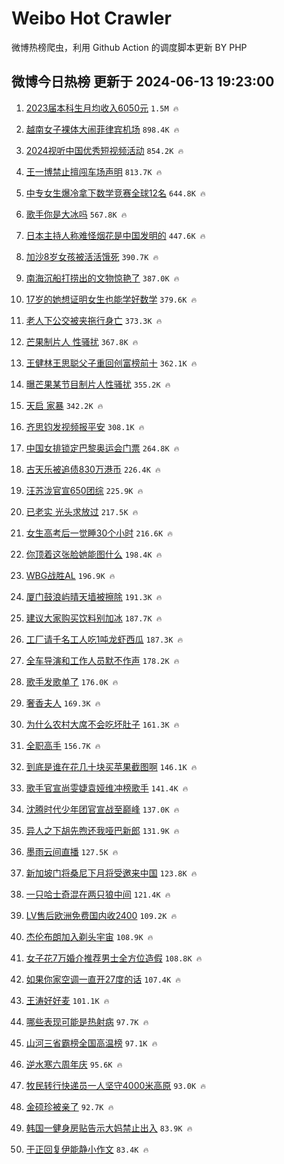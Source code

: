 # Weibo Hot Crawler 



微博热榜爬虫，利用 Github Action 的调度脚本更新 BY PHP 


## 微博今日热榜 更新于 2024-06-13 19:23:00 
1. [2023届本科生月均收入6050元](https://s.weibo.com/weibo?q=%232023%E5%B1%8A%E6%9C%AC%E7%A7%91%E7%94%9F%E6%9C%88%E5%9D%87%E6%94%B6%E5%85%A56050%E5%85%83%23&t=31&band_rank=1&Refer=top) `1.5M 🔥` 

1. [越南女子裸体大闹菲律宾机场](https://s.weibo.com/weibo?q=%23%E8%B6%8A%E5%8D%97%E5%A5%B3%E5%AD%90%E8%A3%B8%E4%BD%93%E5%A4%A7%E9%97%B9%E8%8F%B2%E5%BE%8B%E5%AE%BE%E6%9C%BA%E5%9C%BA%23&t=31&band_rank=2&Refer=top) `898.4K 🔥` 

1. [2024视听中国优秀短视频活动](https://s.weibo.com/weibo?q=%232024%E8%A7%86%E5%90%AC%E4%B8%AD%E5%9B%BD%E4%BC%98%E7%A7%80%E7%9F%AD%E8%A7%86%E9%A2%91%E6%B4%BB%E5%8A%A8%23&t=31&band_rank=3&Refer=top) `854.2K 🔥` 

1. [王一博禁止擅闯车场声明](https://s.weibo.com/weibo?q=%23%E7%8E%8B%E4%B8%80%E5%8D%9A%E7%A6%81%E6%AD%A2%E6%93%85%E9%97%AF%E8%BD%A6%E5%9C%BA%E5%A3%B0%E6%98%8E%23&t=31&band_rank=4&Refer=top) `813.7K 🔥` 

1. [中专女生爆冷拿下数学竞赛全球12名](https://s.weibo.com/weibo?q=%23%E4%B8%AD%E4%B8%93%E5%A5%B3%E7%94%9F%E7%88%86%E5%86%B7%E6%8B%BF%E4%B8%8B%E6%95%B0%E5%AD%A6%E7%AB%9E%E8%B5%9B%E5%85%A8%E7%90%8312%E5%90%8D%23&t=31&band_rank=5&Refer=top) `644.8K 🔥` 

1. [歌手你是大冰吗](https://s.weibo.com/weibo?q=%E6%AD%8C%E6%89%8B%E4%BD%A0%E6%98%AF%E5%A4%A7%E5%86%B0%E5%90%97&t=31&band_rank=6&Refer=top) `567.8K 🔥` 

1. [日本主持人称难怪烟花是中国发明的](https://s.weibo.com/weibo?q=%23%E6%97%A5%E6%9C%AC%E4%B8%BB%E6%8C%81%E4%BA%BA%E7%A7%B0%E9%9A%BE%E6%80%AA%E7%83%9F%E8%8A%B1%E6%98%AF%E4%B8%AD%E5%9B%BD%E5%8F%91%E6%98%8E%E7%9A%84%23&t=31&band_rank=7&Refer=top) `447.6K 🔥` 

1. [加沙8岁女孩被活活饿死](https://s.weibo.com/weibo?q=%23%E5%8A%A0%E6%B2%998%E5%B2%81%E5%A5%B3%E5%AD%A9%E8%A2%AB%E6%B4%BB%E6%B4%BB%E9%A5%BF%E6%AD%BB%23&t=31&band_rank=8&Refer=top) `390.7K 🔥` 

1. [南海沉船打捞出的文物惊艳了](https://s.weibo.com/weibo?q=%23%E5%8D%97%E6%B5%B7%E6%B2%89%E8%88%B9%E6%89%93%E6%8D%9E%E5%87%BA%E7%9A%84%E6%96%87%E7%89%A9%E6%83%8A%E8%89%B3%E4%BA%86%23&t=31&band_rank=9&Refer=top) `387.0K 🔥` 

1. [17岁的她想证明女生也能学好数学](https://s.weibo.com/weibo?q=%2317%E5%B2%81%E7%9A%84%E5%A5%B9%E6%83%B3%E8%AF%81%E6%98%8E%E5%A5%B3%E7%94%9F%E4%B9%9F%E8%83%BD%E5%AD%A6%E5%A5%BD%E6%95%B0%E5%AD%A6%23&t=31&band_rank=10&Refer=top) `379.6K 🔥` 

1. [老人下公交被夹拖行身亡](https://s.weibo.com/weibo?q=%23%E8%80%81%E4%BA%BA%E4%B8%8B%E5%85%AC%E4%BA%A4%E8%A2%AB%E5%A4%B9%E6%8B%96%E8%A1%8C%E8%BA%AB%E4%BA%A1%23&t=31&band_rank=11&Refer=top) `373.3K 🔥` 

1. [芒果制片人 性骚扰](https://s.weibo.com/weibo?q=%E8%8A%92%E6%9E%9C%E5%88%B6%E7%89%87%E4%BA%BA%20%E6%80%A7%E9%AA%9A%E6%89%B0&t=31&band_rank=12&Refer=top) `367.8K 🔥` 

1. [王健林王思聪父子重回创富榜前十](https://s.weibo.com/weibo?q=%23%E7%8E%8B%E5%81%A5%E6%9E%97%E7%8E%8B%E6%80%9D%E8%81%AA%E7%88%B6%E5%AD%90%E9%87%8D%E5%9B%9E%E5%88%9B%E5%AF%8C%E6%A6%9C%E5%89%8D%E5%8D%81%23&t=31&band_rank=13&Refer=top) `362.1K 🔥` 

1. [曝芒果某节目制片人性骚扰](https://s.weibo.com/weibo?q=%23%E6%9B%9D%E8%8A%92%E6%9E%9C%E6%9F%90%E8%8A%82%E7%9B%AE%E5%88%B6%E7%89%87%E4%BA%BA%E6%80%A7%E9%AA%9A%E6%89%B0%23&t=31&band_rank=14&Refer=top) `355.2K 🔥` 

1. [天启 家暴](https://s.weibo.com/weibo?q=%E5%A4%A9%E5%90%AF%20%E5%AE%B6%E6%9A%B4&t=31&band_rank=15&Refer=top) `342.2K 🔥` 

1. [齐思钧发视频报平安](https://s.weibo.com/weibo?q=%23%E9%BD%90%E6%80%9D%E9%92%A7%E5%8F%91%E8%A7%86%E9%A2%91%E6%8A%A5%E5%B9%B3%E5%AE%89%23&t=31&band_rank=16&Refer=top) `308.1K 🔥` 

1. [中国女排锁定巴黎奥运会门票](https://s.weibo.com/weibo?q=%23%E4%B8%AD%E5%9B%BD%E5%A5%B3%E6%8E%92%E9%94%81%E5%AE%9A%E5%B7%B4%E9%BB%8E%E5%A5%A5%E8%BF%90%E4%BC%9A%E9%97%A8%E7%A5%A8%23&t=31&band_rank=17&Refer=top) `264.8K 🔥` 

1. [古天乐被追债830万港币](https://s.weibo.com/weibo?q=%23%E5%8F%A4%E5%A4%A9%E4%B9%90%E8%A2%AB%E8%BF%BD%E5%80%BA830%E4%B8%87%E6%B8%AF%E5%B8%81%23&t=31&band_rank=18&Refer=top) `226.4K 🔥` 

1. [汪苏泷官宣650团综](https://s.weibo.com/weibo?q=%23%E6%B1%AA%E8%8B%8F%E6%B3%B7%E5%AE%98%E5%AE%A3650%E5%9B%A2%E7%BB%BC%23&t=31&band_rank=19&Refer=top) `225.9K 🔥` 

1. [已老实 光头求放过](https://s.weibo.com/weibo?q=%E5%B7%B2%E8%80%81%E5%AE%9E%20%E5%85%89%E5%A4%B4%E6%B1%82%E6%94%BE%E8%BF%87&t=31&band_rank=20&Refer=top) `217.5K 🔥` 

1. [女生高考后一觉睡30个小时](https://s.weibo.com/weibo?q=%23%E5%A5%B3%E7%94%9F%E9%AB%98%E8%80%83%E5%90%8E%E4%B8%80%E8%A7%89%E7%9D%A130%E4%B8%AA%E5%B0%8F%E6%97%B6%23&t=31&band_rank=21&Refer=top) `216.6K 🔥` 

1. [你顶着这张脸她能图什么](https://s.weibo.com/weibo?q=%E4%BD%A0%E9%A1%B6%E7%9D%80%E8%BF%99%E5%BC%A0%E8%84%B8%E5%A5%B9%E8%83%BD%E5%9B%BE%E4%BB%80%E4%B9%88&t=31&band_rank=22&Refer=top) `198.4K 🔥` 

1. [WBG战胜AL](https://s.weibo.com/weibo?q=%23WBG%E6%88%98%E8%83%9CAL%23&t=31&band_rank=23&Refer=top) `196.9K 🔥` 

1. [厦门鼓浪屿晴天墙被擦除](https://s.weibo.com/weibo?q=%23%E5%8E%A6%E9%97%A8%E9%BC%93%E6%B5%AA%E5%B1%BF%E6%99%B4%E5%A4%A9%E5%A2%99%E8%A2%AB%E6%93%A6%E9%99%A4%23&t=31&band_rank=24&Refer=top) `191.3K 🔥` 

1. [建议大家购买饮料别加冰](https://s.weibo.com/weibo?q=%23%E5%BB%BA%E8%AE%AE%E5%A4%A7%E5%AE%B6%E8%B4%AD%E4%B9%B0%E9%A5%AE%E6%96%99%E5%88%AB%E5%8A%A0%E5%86%B0%23&t=31&band_rank=25&Refer=top) `187.7K 🔥` 

1. [工厂请千名工人吃1吨龙虾西瓜](https://s.weibo.com/weibo?q=%23%E5%B7%A5%E5%8E%82%E8%AF%B7%E5%8D%83%E5%90%8D%E5%B7%A5%E4%BA%BA%E5%90%831%E5%90%A8%E9%BE%99%E8%99%BE%E8%A5%BF%E7%93%9C%23&t=31&band_rank=26&Refer=top) `187.3K 🔥` 

1. [全车导演和工作人员默不作声](https://s.weibo.com/weibo?q=%E5%85%A8%E8%BD%A6%E5%AF%BC%E6%BC%94%E5%92%8C%E5%B7%A5%E4%BD%9C%E4%BA%BA%E5%91%98%E9%BB%98%E4%B8%8D%E4%BD%9C%E5%A3%B0&t=31&band_rank=27&Refer=top) `178.2K 🔥` 

1. [歌手发歌单了](https://s.weibo.com/weibo?q=%23%E6%AD%8C%E6%89%8B%E5%8F%91%E6%AD%8C%E5%8D%95%E4%BA%86%23&t=31&band_rank=28&Refer=top) `176.0K 🔥` 

1. [奢香夫人](https://s.weibo.com/weibo?q=%E5%A5%A2%E9%A6%99%E5%A4%AB%E4%BA%BA&t=31&band_rank=29&Refer=top) `169.3K 🔥` 

1. [为什么农村大席不会吃坏肚子](https://s.weibo.com/weibo?q=%23%E4%B8%BA%E4%BB%80%E4%B9%88%E5%86%9C%E6%9D%91%E5%A4%A7%E5%B8%AD%E4%B8%8D%E4%BC%9A%E5%90%83%E5%9D%8F%E8%82%9A%E5%AD%90%23&t=31&band_rank=30&Refer=top) `161.3K 🔥` 

1. [全职高手](https://s.weibo.com/weibo?q=%E5%85%A8%E8%81%8C%E9%AB%98%E6%89%8B&t=31&band_rank=31&Refer=top) `156.7K 🔥` 

1. [到底是谁在花几十块买苹果截图啊](https://s.weibo.com/weibo?q=%23%E5%88%B0%E5%BA%95%E6%98%AF%E8%B0%81%E5%9C%A8%E8%8A%B1%E5%87%A0%E5%8D%81%E5%9D%97%E4%B9%B0%E8%8B%B9%E6%9E%9C%E6%88%AA%E5%9B%BE%E5%95%8A%23&t=31&band_rank=32&Refer=top) `146.1K 🔥` 

1. [歌手官宣尚雯婕袁娅维冲榜歌手](https://s.weibo.com/weibo?q=%E6%AD%8C%E6%89%8B%E5%AE%98%E5%AE%A3%E5%B0%9A%E9%9B%AF%E5%A9%95%E8%A2%81%E5%A8%85%E7%BB%B4%E5%86%B2%E6%A6%9C%E6%AD%8C%E6%89%8B&t=31&band_rank=33&Refer=top) `141.4K 🔥` 

1. [沈腾时代少年团官宣战至巅峰](https://s.weibo.com/weibo?q=%23%E6%B2%88%E8%85%BE%E6%97%B6%E4%BB%A3%E5%B0%91%E5%B9%B4%E5%9B%A2%E5%AE%98%E5%AE%A3%E6%88%98%E8%87%B3%E5%B7%85%E5%B3%B0%23&t=31&band_rank=34&Refer=top) `137.0K 🔥` 

1. [异人之下胡先煦还我哑巴新郎](https://s.weibo.com/weibo?q=%E5%BC%82%E4%BA%BA%E4%B9%8B%E4%B8%8B%E8%83%A1%E5%85%88%E7%85%A6%E8%BF%98%E6%88%91%E5%93%91%E5%B7%B4%E6%96%B0%E9%83%8E&t=31&band_rank=35&Refer=top) `131.9K 🔥` 

1. [墨雨云间直播](https://s.weibo.com/weibo?q=%E5%A2%A8%E9%9B%A8%E4%BA%91%E9%97%B4%E7%9B%B4%E6%92%AD&t=31&band_rank=36&Refer=top) `127.5K 🔥` 

1. [新加坡门将桑尼下月将受邀来中国](https://s.weibo.com/weibo?q=%23%E6%96%B0%E5%8A%A0%E5%9D%A1%E9%97%A8%E5%B0%86%E6%A1%91%E5%B0%BC%E4%B8%8B%E6%9C%88%E5%B0%86%E5%8F%97%E9%82%80%E6%9D%A5%E4%B8%AD%E5%9B%BD%23&t=31&band_rank=37&Refer=top) `123.8K 🔥` 

1. [一只哈士奇混在两只狼中间](https://s.weibo.com/weibo?q=%E4%B8%80%E5%8F%AA%E5%93%88%E5%A3%AB%E5%A5%87%E6%B7%B7%E5%9C%A8%E4%B8%A4%E5%8F%AA%E7%8B%BC%E4%B8%AD%E9%97%B4&t=31&band_rank=38&Refer=top) `121.4K 🔥` 

1. [LV售后欧洲免费国内收2400](https://s.weibo.com/weibo?q=%23LV%E5%94%AE%E5%90%8E%E6%AC%A7%E6%B4%B2%E5%85%8D%E8%B4%B9%E5%9B%BD%E5%86%85%E6%94%B62400%23&t=31&band_rank=39&Refer=top) `109.2K 🔥` 

1. [杰伦布朗加入剃头宇宙](https://s.weibo.com/weibo?q=%23%E6%9D%B0%E4%BC%A6%E5%B8%83%E6%9C%97%E5%8A%A0%E5%85%A5%E5%89%83%E5%A4%B4%E5%AE%87%E5%AE%99%23&t=31&band_rank=40&Refer=top) `108.9K 🔥` 

1. [女子花7万婚介推荐男士全方位造假](https://s.weibo.com/weibo?q=%23%E5%A5%B3%E5%AD%90%E8%8A%B17%E4%B8%87%E5%A9%9A%E4%BB%8B%E6%8E%A8%E8%8D%90%E7%94%B7%E5%A3%AB%E5%85%A8%E6%96%B9%E4%BD%8D%E9%80%A0%E5%81%87%23&t=31&band_rank=41&Refer=top) `108.8K 🔥` 

1. [如果你家空调一直开27度的话](https://s.weibo.com/weibo?q=%E5%A6%82%E6%9E%9C%E4%BD%A0%E5%AE%B6%E7%A9%BA%E8%B0%83%E4%B8%80%E7%9B%B4%E5%BC%8027%E5%BA%A6%E7%9A%84%E8%AF%9D&t=31&band_rank=42&Refer=top) `107.4K 🔥` 

1. [王涛好好麦](https://s.weibo.com/weibo?q=%23%E7%8E%8B%E6%B6%9B%E5%A5%BD%E5%A5%BD%E9%BA%A6%23&t=31&band_rank=43&Refer=top) `101.1K 🔥` 

1. [哪些表现可能是热射病](https://s.weibo.com/weibo?q=%23%E5%93%AA%E4%BA%9B%E8%A1%A8%E7%8E%B0%E5%8F%AF%E8%83%BD%E6%98%AF%E7%83%AD%E5%B0%84%E7%97%85%23&t=31&band_rank=44&Refer=top) `97.7K 🔥` 

1. [山河三省霸榜全国高温榜](https://s.weibo.com/weibo?q=%23%E5%B1%B1%E6%B2%B3%E4%B8%89%E7%9C%81%E9%9C%B8%E6%A6%9C%E5%85%A8%E5%9B%BD%E9%AB%98%E6%B8%A9%E6%A6%9C%23&t=31&band_rank=45&Refer=top) `97.1K 🔥` 

1. [逆水寒六周年庆](https://s.weibo.com/weibo?q=%23%E9%80%86%E6%B0%B4%E5%AF%92%E5%85%AD%E5%91%A8%E5%B9%B4%E5%BA%86%23&t=31&band_rank=46&Refer=top) `95.6K 🔥` 

1. [牧民转行快递员一人坚守4000米高原](https://s.weibo.com/weibo?q=%23%E7%89%A7%E6%B0%91%E8%BD%AC%E8%A1%8C%E5%BF%AB%E9%80%92%E5%91%98%E4%B8%80%E4%BA%BA%E5%9D%9A%E5%AE%884000%E7%B1%B3%E9%AB%98%E5%8E%9F%23&t=31&band_rank=47&Refer=top) `93.0K 🔥` 

1. [金硕珍被亲了](https://s.weibo.com/weibo?q=%E9%87%91%E7%A1%95%E7%8F%8D%E8%A2%AB%E4%BA%B2%E4%BA%86&t=31&band_rank=48&Refer=top) `92.7K 🔥` 

1. [韩国一健身房贴告示大妈禁止出入](https://s.weibo.com/weibo?q=%23%E9%9F%A9%E5%9B%BD%E4%B8%80%E5%81%A5%E8%BA%AB%E6%88%BF%E8%B4%B4%E5%91%8A%E7%A4%BA%E5%A4%A7%E5%A6%88%E7%A6%81%E6%AD%A2%E5%87%BA%E5%85%A5%23&t=31&band_rank=49&Refer=top) `83.9K 🔥` 

1. [于正回复伊能静小作文](https://s.weibo.com/weibo?q=%23%E4%BA%8E%E6%AD%A3%E5%9B%9E%E5%A4%8D%E4%BC%8A%E8%83%BD%E9%9D%99%E5%B0%8F%E4%BD%9C%E6%96%87%23&t=31&band_rank=50&Refer=top) `83.4K 🔥` 

